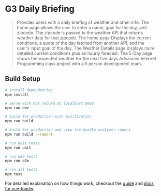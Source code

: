 # G3 Daily Briefing

> Provides users with a daily briefing of weather and other info. The home page allows the user to enter a name, goal for the day, and zipcode. The zipcode is passed to the weather API that returns weather data for that zipcode. The home page Displays the current condtions, a quote of the day fetched from another API, and the user's input goal of the day. 
> The Weather Details page displays more detailed current conditions plus an hourly forecast. The 5-Day page shows the expected weather for the next five days
> Advanced Internet Programming class project with a 5 person development team.

## Build Setup

``` bash
# install dependencies
npm install

# serve with hot reload at localhost:8080
npm run dev

# build for production with minification
npm run build

# build for production and view the bundle analyzer report
npm run build --report

# run unit tests
npm run unit

# run e2e tests
npm run e2e

# run all tests
npm test
```

For detailed explanation on how things work, checkout the [guide](http://vuejs-templates.github.io/webpack/) and [docs for vue-loader](http://vuejs.github.io/vue-loader).
